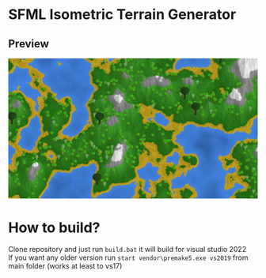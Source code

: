# SFML Isometric Terrain Generator

## Preview
![Terrain](https://github.com/xSnapi/Isometric-Terrain/blob/master/images/im.png?raw=true)

# How to build?

Clone repository and just run `build.bat` it will build for visual studio 2022 <br/>
If you want any older version run `start vendor\premake5.exe vs2019` from main folder (works at least to vs17)